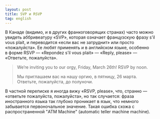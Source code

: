 ```yaml
---
layout: post
title: SVP и RSVP
tag: english
---
```

В Канаде (видимо, и в других франкоговорящих странах) часто можно увидеть аббривеатуру «SVP», которая означает французскую фразу s’il vous plait, и переводится «если вас не затруднит» или просто «пожалуйста». Ее любят применять и в английском языке, особенно в форме RSVP — «Repondez s’il vous plait» — «Reply, please» — «Ответьте, пожалуйста».

> We’re inviting you to our orgy, Friday, March 26th! RSVP by noon.
>
> Мы приглашаем вас на нашу оргию, в пятницу, 26 марта. Ответьте, пожалуйста, до полуночи.

В частной переписке я иногда вижу «RSVP, please», что, странно — «ответьте пожалуйста, пожалуйста», но так случается: фраза иностранного языка так глубоко проникает в язык, что немного забывается первоночальное значение. Такая ошибка схожа с распространенной "ATM Machine" (automatic teller machine machine).
